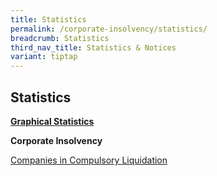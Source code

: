 ```yaml
---
title: Statistics
permalink: /corporate-insolvency/statistics/
breadcrumb: Statistics
third_nav_title: Statistics & Notices
variant: tiptap
---
```

<h2>Statistics</h2>
<p><strong><u>Graphical Statistics</u></strong>
</p>
<p><strong>Corporate Insolvency</strong>
</p>
<p><a href="/files/Companies_Liquidation_2024__Aug_.pdf" rel="noopener nofollow" target="_blank">Companies in Compulsory Liquidation</a>
</p>